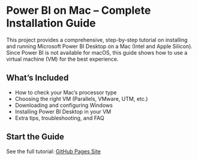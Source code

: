 # Power BI on Mac – Complete Installation Guide

This project provides a comprehensive, step-by-step tutorial on installing and running Microsoft Power BI Desktop on a Mac (Intel and Apple Silicon). Since Power BI is not available for macOS, this guide shows how to use a virtual machine (VM) for the best experience.

## What’s Included

- How to check your Mac’s processor type
- Choosing the right VM (Parallels, VMware, UTM, etc.)
- Downloading and configuring Windows
- Installing Power BI Desktop in your VM
- Extra tips, troubleshooting, and FAQ

## Start the Guide

See the full tutorial: [GitHub Pages Site](https://your-username.github.io/powerbi-mac-install-guide/)
